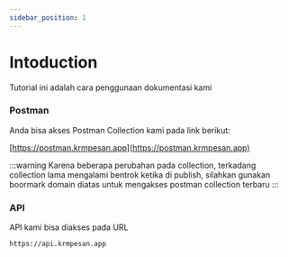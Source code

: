 ```yaml
---
sidebar_position: 1
---
```


# Intoduction

Tutorial ini adalah cara penggunaan dokumentasi kami

### Postman

Anda bisa akses Postman Collection kami pada link berikut: 

[https://postman.krmpesan.app](https://postman.krmpesan.app)

:::warning
Karena beberapa perubahan pada collection, terkadang collection lama mengalami bentrok ketika di publish, silahkan gunakan boormark domain diatas untuk mengakses postman collection terbaru
:::

### API 

API kami bisa diakses pada URL

```
https://api.krmpesan.app
```
